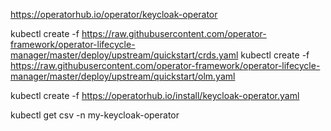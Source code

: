 https://operatorhub.io/operator/keycloak-operator


kubectl create -f https://raw.githubusercontent.com/operator-framework/operator-lifecycle-manager/master/deploy/upstream/quickstart/crds.yaml
kubectl create -f https://raw.githubusercontent.com/operator-framework/operator-lifecycle-manager/master/deploy/upstream/quickstart/olm.yaml


kubectl create -f https://operatorhub.io/install/keycloak-operator.yaml

kubectl get csv -n my-keycloak-operator